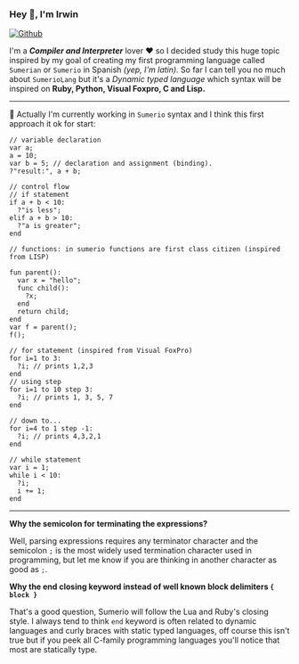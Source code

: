 ### Hey 👋, I'm Irwin

[![Github](https://img.shields.io/github/followers/Irwin1985?label=Follow&style=social)](https://github.com/Irwin1985)

I'm a ***Compiler and Interpreter*** lover ❤ so I decided study this huge topic inspired by my goal of creating my first programming language called `Sumerian` or `Sumerio` in Spanish *(yep, I'm latin).* So far I can tell you no much about `SumerioLang` but it's a *Dynamic typed language* which syntax will be inspired on **Ruby, Python, Visual Foxpro, C and Lisp.**

<hr>

🤔 Actually I'm currently working in `Sumerio` syntax and I think this first approach it ok for start:

```xBase
// variable declaration
var a;
a = 10;
var b = 5; // declaration and assignment (binding).
?"result:", a + b;

// control flow
// if statement
if a + b < 10:
  ?"is less";
elif a + b > 10:
  ?"a is greater";
end

// functions: in sumerio functions are first class citizen (inspired from LISP)

fun parent():
  var x = "hello";
  func child():
    ?x;
  end
  return child;
end
var f = parent();
f();

// for statement (inspired from Visual FoxPro)
for i=1 to 3:
  ?i; // prints 1,2,3
end
// using step
for i=1 to 10 step 3:
  ?i; // prints 1, 3, 5, 7
end

// down to...
for i=4 to 1 step -1:
  ?i; // prints 4,3,2,1
end

// while statement
var i = 1;
while i < 10:
  ?i;
  i += 1;
end
```
<hr>

**Why the semicolon for terminating the expressions?**

Well, parsing expressions requires any terminator character and the semicolon `;` is the most widely used termination character used in programming, but let me know if you are thinking in another character as good as `;`.

**Why the end closing keyword instead of well known block delimiters `{ block }`**

That's a good question, Sumerio will follow the Lua and Ruby's closing style. I always tend to think `end` keyword is often related to dynamic languages and curly braces with static typed languages, off course this isn't true but if you peek all C-family programming languages you'll notice that most are statically type.

